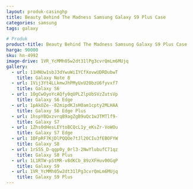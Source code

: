 ```yaml
---
layout: produk-casinghp
title: Beauty Behind The Madness Samsung Galaxy S9 Plus Case
categories: samsung
tags: galaxy

# Produk
product-title: Beauty Behind The Madness Samsung Galaxy S9 Plus Case
harga: 90000
sku: hn-4992
image-drive: 1VR_YcMMh05w2dt31lPg3cvrQmLm6MUjq
gallery:
  - url: 11HNUw1sbJ3dYwuWiIYCfXovwUDRDubwT
    title: Galaxy Note 8
  - url: 1Vij3Yt4LLkmwJhPMyUxU20bzU6fyvxf7
    title: Galaxy S6
  - url: 1OgCwOyoYcAQfy0qUPLZlpUbSVzZutsVp
    title: Galaxy S6 Edge
  - url: 1pAkOZe--82mipdKJsH0am1cpty2MLHAA
    title: Galaxy S6 Edge Plus
  - url: 1hspYBQxzvrqB9agZgB9uQc1wJTMTlf9-
    title: Galaxy S7
  - url: 1Zhs0dHesLEYtoBCQcL1y_eKsZr-VoWOu
    title: Galaxy S7 Edge
  - url: 1DFpRF7KjDlPQQOe7tJl20CIu3fEBOFYW
    title: Galaxy S8
  - url: 1rS5S_D-qgp0y_0rl3-2NwYlubufC71qz
    title: Galaxy S8 Plus
  - url: 1L1RTW-pStMR-v8dKCb_89zXFHuv00GqP
    title: Galaxy S9
  - url: 1VR_YcMMh05w2dt31lPg3cvrQmLm6MUjq
    title: Galaxy S9 Plus
---
```

